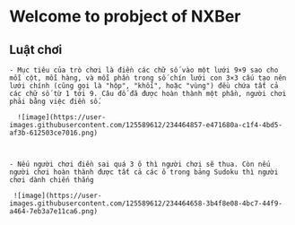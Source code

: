 # Welcome to probject of NXBer


## Luật chơi 
    - Mục tiêu của trò chơi là điền các chữ số vào một lưới 9×9 sao cho mỗi cột, mỗi hàng, và mỗi phần trong số chín lưới con 3×3 cấu tạo nên lưới chính (cũng gọi là "hộp", "khối", hoặc "vùng") đều chứa tất cả các chữ số từ 1 tới 9. Câu đố đã được hoàn thành một phần, người chơi phải bằng việc điền số.

      ![image](https://user-images.githubusercontent.com/125589612/234464857-e471680a-c1f4-4bd5-af3b-612503ce7016.png)



    - Nếu người chơi điền sai quá 3 ô thì người chơi sẽ thua. Còn nếu người chơi hoàn thành được tất cả các ô trong bảng Sudoku thì người chơi dành chiến thắng

     ![image](https://user-images.githubusercontent.com/125589612/234464658-3b4f8e08-4bc7-44f9-a464-7eb3a7e11ca6.png)


     
    



